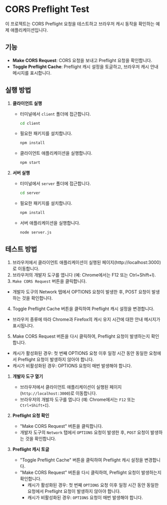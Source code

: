 # CORS Preflight Test

이 프로젝트는 CORS Preflight 요청을 테스트하고 브라우저 캐시 동작을 확인하는 예제 애플리케이션입니다.

## 기능

- **Make CORS Request**: CORS 요청을 보내고 Preflight 요청을 확인합니다.
- **Toggle Preflight Cache**: Preflight 캐시 설정을 토글하고, 브라우저 캐시 안내 메시지를 표시합니다.

## 실행 방법

1. **클라이언트 실행**

   - 터미널에서 `client` 폴더에 접근합니다.
     ```bash
     cd client
     ```
   - 필요한 패키지를 설치합니다.
     ```bash
     npm install
     ```
   - 클라이언트 애플리케이션을 실행합니다.
     ```bash
     npm start
     ```

2. **서버 실행**
   - 터미널에서 `server` 폴더에 접근합니다.
     ```bash
     cd server
     ```
   - 필요한 패키지를 설치합니다.
     ```bash
     npm install
     ```
   - 서버 애플리케이션을 실행합니다.
     ```bash
     node server.js
     ```

## 테스트 방법

1. 브라우저에서 클라이언트 애플리케이션이 실행된 페이지(http://localhost:3000)로 이동합니다.
2. 브라우저의 개발자 도구를 엽니다 (예: Chrome에서는 F12 또는 Ctrl+Shift+I).
3. `Make CORS Request` 버튼을 클릭합니다.

- 개발자 도구의 Network 탭에서 OPTIONS 요청이 발생한 후, POST 요청이 발생하는 것을 확인합니다.

4. Toggle Preflight Cache 버튼을 클릭하여 Preflight 캐시 설정을 변경합니다.

- 브라우저 종류에 따라 Chrome과 Firefox의 캐시 유지 시간에 대한 안내 메시지가 표시됩니다.

5. Make CORS Request 버튼을 다시 클릭하여, Preflight 요청이 발생하는지 확인합니다.

- 캐시가 활성화된 경우: 첫 번째 OPTIONS 요청 이후 일정 시간 동안 동일한 요청에서 Preflight 요청이 발생하지 않아야 합니다.
- 캐시가 비활성화된 경우: OPTIONS 요청이 매번 발생해야 합니다.

1. **개발자 도구 열기**

   - 브라우저에서 클라이언트 애플리케이션이 실행된 페이지(`http://localhost:3000`)로 이동합니다.
   - 브라우저의 개발자 도구를 엽니다 (예: Chrome에서는 `F12` 또는 `Ctrl+Shift+I`).

2. **Preflight 요청 확인**

   - "Make CORS Request" 버튼을 클릭합니다.
   - 개발자 도구의 `Network` 탭에서 `OPTIONS` 요청이 발생한 후, `POST` 요청이 발생하는 것을 확인합니다.

3. **Preflight 캐시 토글**
   - "Toggle Preflight Cache" 버튼을 클릭하여 Preflight 캐시 설정을 변경합니다.
   - "Make CORS Request" 버튼을 다시 클릭하여, Preflight 요청이 발생하는지 확인합니다.
     - 캐시가 활성화된 경우: 첫 번째 `OPTIONS` 요청 이후 일정 시간 동안 동일한 요청에서 Preflight 요청이 발생하지 않아야 합니다.
     - 캐시가 비활성화된 경우: `OPTIONS` 요청이 매번 발생해야 합니다.
